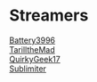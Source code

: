 # Streamers

[Battery3996](Twitch.tv/Battery3996)  
[TarilltheMad](Twitch.tv/TarilltheMad)  
[QuirkyGeek17](Twitch.tv/QuirkyGeek17)  
[Sublimiter](https://www.twitch.tv/sublimiter)  
[]()  
[]()  
[]()  
[]()  
[]()  
[]()  
[]()  
[]()  
[]()  
[]()  
[]()  
[]()  
[]()  
[]()  
[]()  
[]()  
[]()  
[]()  
[]()  


